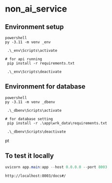 # non_ai_service

## Environment setup

```
powershell
py -3.11 -m venv _env

 .\_env\Scripts\activate

# for api running
 pip install -r requirements.txt

 .\_env\Scripts\deactivate
```

## Environment for database

```
powershell
py -3.11 -m venv _dbenv

 .\_dbenv\Scripts\activate

# for database setting
 pip install -r .\app\wrk_data\requirements.txt

 .\_dbenv\Scripts\deactivate
```
pt
## To test it locally

```powershell
uvicorn app.main:app --host 0.0.0.0 --port 8003

```

```browser
http://localhost:8003/docs#/
```
